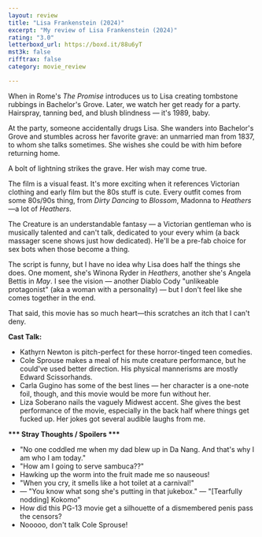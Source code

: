 ```yaml
---
layout: review
title: "Lisa Frankenstein (2024)"
excerpt: "My review of Lisa Frankenstein (2024)"
rating: "3.0"
letterboxd_url: https://boxd.it/88u6yT
mst3k: false
rifftrax: false
category: movie_review

---
```


When in Rome's <i>The Promise</i> introduces us to Lisa creating tombstone rubbings in Bachelor's Grove. Later, we watch her get ready for a party. Hairspray, tanning bed, and blush blindness — it's 1989, baby.

At the party, someone accidentally drugs Lisa. She wanders into Bachelor's Grove and stumbles across her favorite grave: an unmarried man from 1837, to whom she talks sometimes. She wishes she could be with him before returning home.

A bolt of lightning strikes the grave. Her wish may come true.

The film is a visual feast. It's more exciting when it references Victorian clothing and early film but the 80s stuff is cute. Every outfit comes from some 80s/90s thing, from <i>Dirty Dancing</i> to <i>Blossom</i>, Madonna to <i>Heathers</i>—a lot of <i>Heathers</i>.

The Creature is an understandable fantasy — a Victorian gentleman who is musically talented and can't talk, dedicated to your every whim (a back massager scene shows just how dedicated). He'll be a pre-fab choice for sex bots when those become a thing.

The script is funny, but I have no idea why Lisa does half the things she does. One moment, she's Winona Ryder in <i>Heathers</i>, another she's Angela Bettis in <i>May</i>. I see the vision — another Diablo Cody "unlikeable protagonist" (aka a woman with a personality) — but I don't feel like she comes together in the end.

That said, this movie has so much heart—this scratches an itch that I can't deny.


<b>Cast Talk:</b>
* Kathyrn Newton is pitch-perfect for these horror-tinged teen comedies.
* Cole Sprouse makes a meal of his mute creature performance, but he could've used better direction. His physical mannerisms are mostly Edward Scissorhands.
* Carla Gugino has some of the best lines — her character is a one-note foil, though, and this movie would be more fun without her.
* Liza Soberano nails the vaguely Midwest accent. She gives the best performance of the movie, especially in the back half where things get fucked up. Her jokes got several audible laughs from me.


<b>*** Stray Thoughts / Spoilers ***</b>
* "No one coddled me when my dad blew up in Da Nang. And that's why I am who I am today."
* "How am I going to serve sambuca??"
* Hawking up the worm into the fruit made me so nauseous!
* "When you cry, it smells like a hot toilet at a carnival!"
* — "You know what song she's putting in that jukebox." — "[Tearfully nodding] Kokomo"
* How did this PG-13 movie get a silhouette of a dismembered penis pass the censors?
* Nooooo, don't talk Cole Sprouse!
